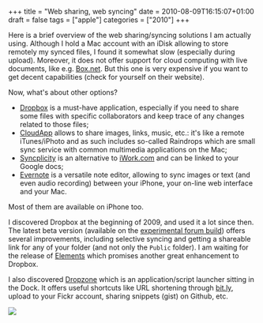 +++
title = "Web sharing, web syncing"
date = 2010-08-09T16:15:07+01:00
draft = false
tags = ["apple"]
categories = ["2010"]
+++

Here is a brief overview of the web sharing/syncing solutions I am actually using. Although I hold a Mac account with an iDisk allowing to store remotely my synced files, I found it somewhat slow (especially during upload). Moreover, it does not offer support for cloud computing with live documents, like e.g. [Box.net][Box.net]. But this one is very expensive if you want to get decent capabilities (check for yourself on their website).

<!--more-->

Now, what's about other options? 

- [Dropbox][Dropbox] is a must-have application, especially if you need to share some files with specific collaborators and keep trace of any changes related to those files;
- [CloudApp][CloudApp] allows to share images, links, music, etc.: it's like a remote iTunes/iPhoto and as such includes so-called Raindrops which are small sync service with common multimedia applications on the Mac;
- [Syncplicity][Syncplicity] is an alternative to [iWork.com][iWork.com] and can be linked to your Google docs;
- [Evernote][Evernote] is a versatile note editor, allowing to sync images or text (and even audio recording) between your iPhone, your on-line web interface and your Mac.

Most of them are available on iPhone too.

I discovered Dropbox at the beginning of 2009, and used it a lot since then. The latest beta version (available on the [experimental forum build][experimental forum build]) offers several improvements, including selective syncing and getting a shareable link for any of your folder (and not only the `Public` folder). I am waiting for the release of [Elements][Elements] which promises another great enhancement to Dropbox.


I also discovered [Dropzone][Dropzone] which is an application/script launcher sitting in the Dock. It offers useful shortcuts like URL shortening through [bit.ly][bit.ly], upload to your Fickr account, sharing snippets (gist) on Github, etc.

![](/img/20100808102813.png)


[Box.net]: http://www.box.net/
[Dropbox]: http://www.getdropbox.com/
[CloudApp]: http://www.getcloudapp.com/
[Syncplicity]: http://www.syncplicity.com/
[iWork.com]: http://www.iwork.com/
[Evernote]: http://www.evernote.com/
[Dropzone]: http://aptonic.com/
[Elements]: http://www.secondgearsoftware.com/elements/
[experimental forum build]: http://forums.dropbox.com/topic.php?id=21406&replies=22
[bit.ly]: http://bit.ly
